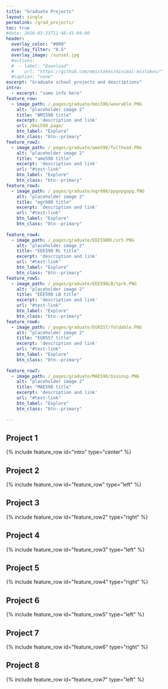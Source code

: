 ```yaml
---
title: "Graduate Projects"
layout: single
permalink: /grad_projects/
toc: true
#date: 2016-03-23T11:48:41-04:00
header:
  overlay_color: "#000"
  overlay_filter: "0.5"
  overlay_image: /sunset.jpg
  #actions:
  #  - label: "Download"
  #    url: "https://github.com/mmistakes/minimal-mistakes/"
  #caption: "none"
excerpt: "Graduate school projects and descriptions"
intro: 
  - excerpt: "some info here" 
feature_row:
  - image_path: /_pages/graduate/bmi598/wearable.PNG
    alt: "placeholder image 2"
    title: "BMI598 title"
    excerpt: 'description and link'
    url: /bmi598_page/
    btn_label: "Explore"
    btn_class: "btn--primary"
feature_row2:    
  - image_path: /_pages/graduate/ame598/fullhead.PNG
    alt: "placeholder image 2"
    title: "ame598 title"
    excerpt: 'description and link'
    url: "#test-link"
    btn_label: "Explore"
    btn_class: "btn--primary"
feature_row3:    
  - image_path: /_pages/graduate/egr608/ppgvpgapg.PNG
    alt: "placeholder image 2"
    title: "egr608 title"
    excerpt: 'description and link'
    url: "#test-link"
    btn_label: "Explore"
    btn_class: "btn--primary"
    
feature_row4:
  - image_path: /_pages/graduate/EEE598RL/ur5.PNG
    alt: "placeholder image 2"
    title: "EEE598 RL title"
    excerpt: 'description and link'
    url: "#test-link"
    btn_label: "Explore"
    btn_class: "btn--primary"
feature_row5:   
  - image_path: /_pages/graduate/EEE598LB/tprb.PNG
    alt: "placeholder image 2"
    title: "EEE598 LB title"
    excerpt: 'description and link'
    url: "#test-link"
    btn_label: "Explore"
    btn_class: "btn--primary"
feature_row6:  
  - image_path: /_pages/graduate/EGR557/foldable.PNG
    alt: "placeholder image 2"
    title: "EGR557 title"
    excerpt: 'description and link'
    url: "#test-link"
    btn_label: "Explore"
    btn_class: "btn--primary"
    
feature_row7:
  - image_path: /_pages/graduate/MAE598/bioinsp.PNG
    alt: "placeholder image 2"
    title: "MAE598 title"
    excerpt: 'description and link'
    url: "#test-link"
    btn_label: "Explore"
    btn_class: "btn--primary"
    
---
```

## Project 1
{% include feature_row id="intro" type="center" %}
## Project 2
{% include feature_row id="feature_row" type="left" %}
## Project 3
{% include feature_row id="feature_row2" type="right" %}
## Project 4
{% include feature_row id="feature_row3" type="left" %}
## Project 5
{% include feature_row id="feature_row4" type="right" %}
## Project 6
{% include feature_row id="feature_row5" type="left" %}
## Project 7
{% include feature_row id="feature_row6" type="right" %}
## Project 8
{% include feature_row id="feature_row7" type="left" %}
